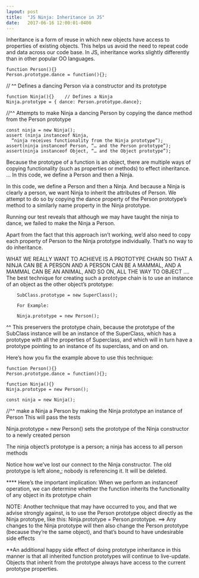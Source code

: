 ```yaml
---
layout: post
title:  "JS Ninja: Inheritance in JS"
date:   2017-06-16 12:00:01-0400
---
```

Inheritance is a form of reuse in which new objects have access to properties of existing objects. This helps us avoid the need to repeat code and data across our code base. In JS, inheritance works slightly differently than in other popular OO languages.

    function Person(){}
    Person.prototype.dance = function(){};

// ^^ Defines a dancing Person via a constructor and its prototype

    function Ninja(){}    // Defines a Ninja
    Ninja.prototype = { dance: Person.prototype.dance};

//^^ Attempts to make Ninja a dancing Person by copying the dance method from the Person prototype

    const ninja = new Ninja();
    assert (ninja instanceof Ninja,
      “ninja receives functionality from the Ninja prototype”);
    assert(ninja instanceof Person, “… and the Person prototype”);
    assert(ninja instanceof Object, “… and the Object prototype”);

Because the prototype of a function is an object, there are multiple ways of copying functionality (such as properties or methods) to effect inheritance.
  … In this code, we define a Person and then a Ninja.

In this code, we define a Person and then a Ninja. And because a Ninja is clearly a person, we want Ninja to inherit the attributes of Person. We attempt to do so by copying the dance property of the Person prototype’s method to a similarly name property in the Ninja prototype.

Running our test reveals that although we may have taught the ninja to dance, we failed to make the Ninja a Person.

Apart from the fact that this approach isn’t working, we’d also need to copy each property of Person to the Ninja prototype individually. That’s no way to do inheritance.

WHAT WE REALLY WANT TO ACHIEVE IS A PROTOTYPE CHAIN SO THAT A NINJA CAN BE A PERSON AND A PERSON CAN BE A MAMMAL, AND A MAMMAL CAN BE AN ANIMAL, AND SO ON, ALL THE WAY TO OBJECT
  …. The best technique for creating such a prototype chain is to use an instance of an object as the other object’s prototype:

        SubClass.prototype = new SuperClass();

        For Example:

        Ninja.prototype = new Person();

^^ This preservers the prototype chain, because the prototype of the SubClass instance will be an instance of the SuperClass, which has a prototype with all the properties of Superclass, and which will in turn have a prototype pointing to an instance of its superclass, and on and on.

Here’s how you fix the example above to use this technique:

    function Person(){}
    Person.prototype.dance = function(){};

    function Ninja(){}
    Ninja.prototype = new Person();

    const ninja = new Ninja();

//^^ make a Ninja a Person by making the Ninja prototype an instance of Person
This will pass the tests

Ninja.prototype = new Person() sets the prototype of the Ninja constructor to a newly created person

The ninja object’s prototype is a person; a ninja has access to all person methods

Notice how we’ve lost our connect to the Ninja constructor. The old prototype is left alone,; nobody is referencing it. It will be deleted.

**** Here’s the important implication: When we perform an instanceof operation, we can determine whether the function inherits the functionality of any object in its prototype chain

NOTE: Another technique that may have occurred to you, and that we advise strongly against, is to use the Person prototype object directly as the Ninja prototype, like this: Ninja.prototype = Person.prototype.
  ==> Any changes to the Ninja prototype will then also change the Person prototype (because they’re the same object), and that’s bound to have undesirable side effects

**An additional happy side effect of doing prototype inheritance in this manner is that all inherited function prototypes will continue to live-update. Objects that inherit from the prototype always have access to the current prototype properties.
